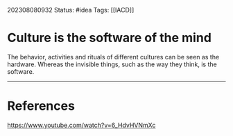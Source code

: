 202308080932
Status: #idea
Tags: [[IACD]] 
# Culture is the software of the mind

The behavior, activities and rituals of different cultures can be seen as the hardware. Whereas the invisible things, such as the way they think, is the software.

---
# References

https://www.youtube.com/watch?v=6_HdvHVNmXc